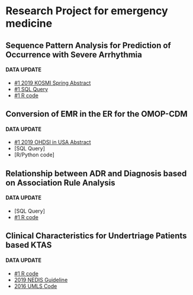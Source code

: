 # Research Project for emergency medicine

## Sequence Pattern Analysis for Prediction of Occurrence with Severe Arrhythmia

#### DATA UPDATE
* [#1 2019 KOSMI Spring Abstract](https://github.com/ABMI/Emergency-medicine/blob/master/paper/2019%20Sequence%20Pattern%20Analysis%20for%20Prediction%20of%20Occurrence%20with%20Severe%20Arrhythmia_HWANGJIYOUNG.pdf)
* [#1 SQL Query](https://github.com/ABMI/Emergency-medicine/blob/master/Analysis/ECG_ViEWIII_MSSQL)
* [#1 R code](https://github.com/ABMI/Emergency-medicine/blob/master/Analysis/ECG_Sequences)

## Conversion of EMR in the ER for the OMOP-CDM 

#### DATA UPDATE
* [#1 2019 OHDSI in USA Abstract](https://github.com/ABMI/Emergency-medicine/blob/master/paper/2019%20OHDSI_Conversion%20of%20EMR%20in%20the%20ER%20for%20the%20OMOP-CDM%20in%20South%20Korea.pdf)
* [SQL Query]
* [R/Python code]
    
## Relationship between ADR and Diagnosis based on Association Rule Analysis

#### DATA UPDATE
* [SQL Query]
* [#1 R code](https://github.com/ABMI/Emergency-medicine/blob/master/Analysis/ADR_association%20rule%20anal)

## Clinical Characteristics for Undertriage Patients based KTAS

#### DATA UPDATE
* [#1 R code](https://github.com/ABMI/Emergency-medicine/blob/master/Analysis/KTAS_Anal)    
* [2019 NEDIS Guideline](https://github.com/ABMI/Emergency-medicine/blob/master/Reference/%E2%98%85NEDIS%20Ver.3.2%20%EC%84%BC%ED%84%B0%EA%B8%89%20%EC%A7%80%EC%B9%A8%EC%84%9C(20190101%EB%B6%80%ED%84%B0%20%EC%A0%81%EC%9A%A9).pdf)
* [2016 UMLS Code](https://github.com/ABMI/Emergency-medicine/blob/master/Reference/%EC%A3%BC%EC%A6%9D%EC%83%81%EC%BD%94%EB%93%9C%EB%AA%A9%EB%A1%9D_UMLS%20code_20161219.csv)
